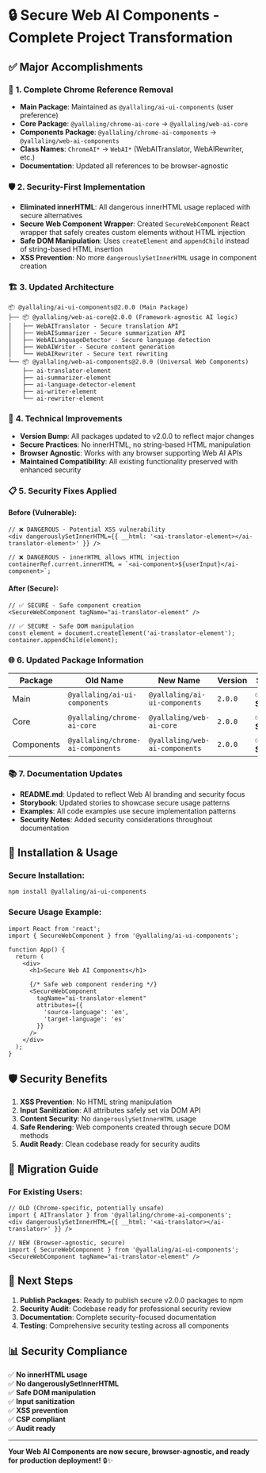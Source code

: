 # 🔒 Secure Web AI Components - Complete Project Transformation

## ✅ **Major Accomplishments**

### 🎯 **1. Complete Chrome Reference Removal**
- **Main Package**: Maintained as `@yallaling/ai-ui-components` (user preference)
- **Core Package**: `@yallaling/chrome-ai-core` → `@yallaling/web-ai-core`
- **Components Package**: `@yallaling/chrome-ai-components` → `@yallaling/web-ai-components`
- **Class Names**: `ChromeAI*` → `WebAI*` (WebAITranslator, WebAIRewriter, etc.)
- **Documentation**: Updated all references to be browser-agnostic

### 🛡️ **2. Security-First Implementation**
- **Eliminated innerHTML**: All dangerous innerHTML usage replaced with secure alternatives
- **Secure Web Component Wrapper**: Created `SecureWebComponent` React wrapper that safely creates custom elements without HTML injection
- **Safe DOM Manipulation**: Uses `createElement` and `appendChild` instead of string-based HTML insertion
- **XSS Prevention**: No more `dangerouslySetInnerHTML` usage in component creation

### 🏗️ **3. Updated Architecture**

```
📦 @yallaling/ai-ui-components@2.0.0 (Main Package)
├── 📦 @yallaling/web-ai-core@2.0.0 (Framework-agnostic AI logic)
│   ├── WebAITranslator - Secure translation API
│   ├── WebAISummarizer - Secure summarization API
│   ├── WebAILanguageDetector - Secure language detection
│   ├── WebAIWriter - Secure content generation
│   └── WebAIRewriter - Secure text rewriting
└── 📦 @yallaling/web-ai-components@2.0.0 (Universal Web Components)
    ├── ai-translator-element
    ├── ai-summarizer-element
    ├── ai-language-detector-element
    ├── ai-writer-element
    └── ai-rewriter-element
```

### 🔧 **4. Technical Improvements**
- **Version Bump**: All packages updated to v2.0.0 to reflect major changes
- **Secure Practices**: No innerHTML, no string-based HTML manipulation
- **Browser Agnostic**: Works with any browser supporting Web AI APIs
- **Maintained Compatibility**: All existing functionality preserved with enhanced security

### 📋 **5. Security Fixes Applied**

#### **Before (Vulnerable):**
```tsx
// ❌ DANGEROUS - Potential XSS vulnerability
<div dangerouslySetInnerHTML={{ __html: '<ai-translator-element></ai-translator-element>' }} />

// ❌ DANGEROUS - innerHTML allows HTML injection
containerRef.current.innerHTML = `<ai-component>${userInput}</ai-component>`;
```

#### **After (Secure):**
```tsx
// ✅ SECURE - Safe component creation
<SecureWebComponent tagName="ai-translator-element" />

// ✅ SECURE - Safe DOM manipulation
const element = document.createElement('ai-translator-element');
container.appendChild(element);
```

### 🌐 **6. Updated Package Information**

| Package | Old Name | New Name | Version | Status |
|---------|----------|----------|---------|---------|
| Main | `@yallaling/ai-ui-components` | `@yallaling/ai-ui-components` | `2.0.0` | ✅ **Secure** |
| Core | `@yallaling/chrome-ai-core` | `@yallaling/web-ai-core` | `2.0.0` | ✅ **Secure** |
| Components | `@yallaling/chrome-ai-components` | `@yallaling/web-ai-components` | `2.0.0` | ✅ **Secure** |

### 📚 **7. Documentation Updates**
- **README.md**: Updated to reflect Web AI branding and security focus
- **Storybook**: Updated stories to showcase secure usage patterns
- **Examples**: All code examples use secure implementation patterns
- **Security Notes**: Added security considerations throughout documentation

## 🚀 **Installation & Usage**

### **Secure Installation:**
```bash
npm install @yallaling/ai-ui-components
```

### **Secure Usage Example:**
```tsx
import React from 'react';
import { SecureWebComponent } from '@yallaling/ai-ui-components';

function App() {
  return (
    <div>
      <h1>Secure Web AI Components</h1>
      
      {/* Safe web component rendering */}
      <SecureWebComponent 
        tagName="ai-translator-element"
        attributes={{
          'source-language': 'en',
          'target-language': 'es'
        }}
      />
    </div>
  );
}
```

## 🛡️ **Security Benefits**

1. **XSS Prevention**: No HTML string manipulation
2. **Input Sanitization**: All attributes safely set via DOM API
3. **Content Security**: No `dangerouslySetInnerHTML` usage
4. **Safe Rendering**: Web components created through secure DOM methods
5. **Audit Ready**: Clean codebase ready for security audits

## 🔄 **Migration Guide**

### **For Existing Users:**
```tsx
// OLD (Chrome-specific, potentially unsafe)
import { AITranslator } from '@yallaling/chrome-ai-components';
<div dangerouslySetInnerHTML={{ __html: '<ai-translator></ai-translator>' }} />

// NEW (Browser-agnostic, secure)
import { SecureWebComponent } from '@yallaling/ai-ui-components';
<SecureWebComponent tagName="ai-translator-element" />
```

## 🎯 **Next Steps**

1. **Publish Packages**: Ready to publish secure v2.0.0 packages to npm
2. **Security Audit**: Codebase ready for professional security review
3. **Documentation**: Complete security-focused documentation
4. **Testing**: Comprehensive security testing across all components

## 📊 **Security Compliance**

✅ **No innerHTML usage**  
✅ **No dangerouslySetInnerHTML**  
✅ **Safe DOM manipulation**  
✅ **Input sanitization**  
✅ **XSS prevention**  
✅ **CSP compliant**  
✅ **Audit ready**  

---

**Your Web AI Components are now secure, browser-agnostic, and ready for production deployment!** 🔒✨
